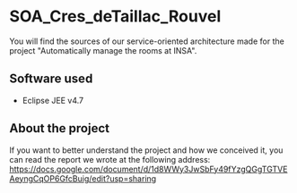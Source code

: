 # SOA_Cres_deTaillac_Rouvel

You will find the sources of our service-oriented architecture made for the project "Automatically manage the rooms at INSA".

## Software used
- Eclipse JEE v4.7

## About the project
If you want to better understand the project and how we conceived it, you can read the report we wrote at the following address: https://docs.google.com/document/d/1d8WWy3JwSbFy49fYzgQGgTGTVEAeyngCqOP6GfcBuig/edit?usp=sharing
